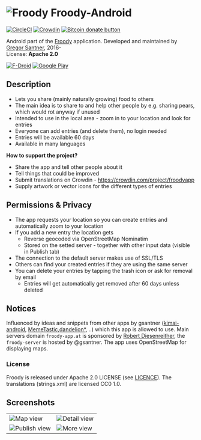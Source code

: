 # ![Froody](https://avatars1.githubusercontent.com/u/24797651?v=3&s=48) Froody-Android

<a name="badgers"></a>[![CircleCI](https://circleci.com/gh/froodyapp/froody-android.svg?style=shield)](https://circleci.com/gh/froodyapp/froody-android)
[![Crowdin](https://d322cqt584bo4o.cloudfront.net/froodyapp/localized.svg)](https://crowdin.com/project/froodyapp)
<span class="badge-bitcoin"><a href="https://gsantner.github.io/donate/#donate" title="Donate once-off to this project using Bitcoin"><img src="https://img.shields.io/badge/bitcoin-donate-yellow.svg" alt="Bitcoin donate button" /></a></span>

Android part of the [Froody](https://froodyapp.github.io) application.
Developed and maintained by [Gregor Santner](<https://gsantner.github.io>), 2016-  
License: **Apache 2.0**  

[![F-Droid](https://f-droid.org/wiki/images/0/06/F-Droid-button_get-it-on.png)](https://f-droid.org/repository/browse/?fdid=io.github.froodyapp) [![Google Play](https://raw.githubusercontent.com/froodyapp/froody-extras/master/graphics/stores/en_badge_web_generic_small.png)](https://play.google.com/store/apps/details?id=io.github.froodyapp&referrer=utm_source%3Dgithub)

## Description
* Lets you share (mainly naturally growing) food to others
* The main idea is to share to and help other people by e.g. sharing pears, which would rot anyway if unused
* Intended to use in the local area - zoom in to your location and look for entries
* Everyone can add entries (and delete them), no login needed
* Entries will be available 60 days
* Available in many languages

**How to support the project?**

* Share the app and tell other people about it
* Tell things that could be improved
* Submit translations on Crowdin - https://crowdin.com/project/froodyapp
* Supply artwork or vector icons for the different types of entries


## Permissions & Privacy<a name="privacy"></a>
* The app requests your location so you can create entries and automatically zoom to your location
* If you add a new entry the location gets
  * Reverse geocoded via OpenStreetMap Nominatim
  * Stored on the setted server - together with other input data (visible in Publish tab)
* The connection to the default server makes use of SSL/TLS
* Others can find your created entries if they are using the same server
* You can delete your entries by tapping the trash icon or ask for removal by email
  * Entries will get automatically get removed after 60 days unless deleted

## Notices
Influenced by ideas and snippets from other apps by gsantner ([kimai-android](https://github.com/gsantner/kimai-android), [MemeTastic](https://github.com/gsantner/memetastic),[dandelion\*](https://github.com/Diaspora-for-Android/dandelion), ..) which this app is allowed to use.
Main servers domain `froody-app.at` is sponsored by [Robert Diesenreither](http://www.zero-emission.at/index.php), the `froody-server` is hosted by @gsantner.
The app uses OpenStreetMap for displaying maps.

### License
Froody is released under Apache 2.0 LICENSE (see [LICENCE](https://github.com/froodyapp/froody-android/blob/master/LICENSE.txt)).
The translations (strings.xml) are licensed CC0 1.0.

## Screenshots

<table>
  <tr>
    <td> <img src="https://raw.githubusercontent.com/froodyapp/froody-screens-latest/master/en/phoneScreenshots/01.png" alt="Map view"/> </td>
    <td> <img src="https://raw.githubusercontent.com/froodyapp/froody-screens-latest/master/en/phoneScreenshots/07.png" alt="Detail view"/> </td>
  </tr><tr>
    <td> <img src="https://raw.githubusercontent.com/froodyapp/froody-screens-latest/master/en/phoneScreenshots/02.png" alt="Publish view"/> </td>
    <td> <img src="https://raw.githubusercontent.com/froodyapp/froody-screens-latest/master/en/phoneScreenshots/04.png" alt="More view" /> </td>
  </tr>
</table>

